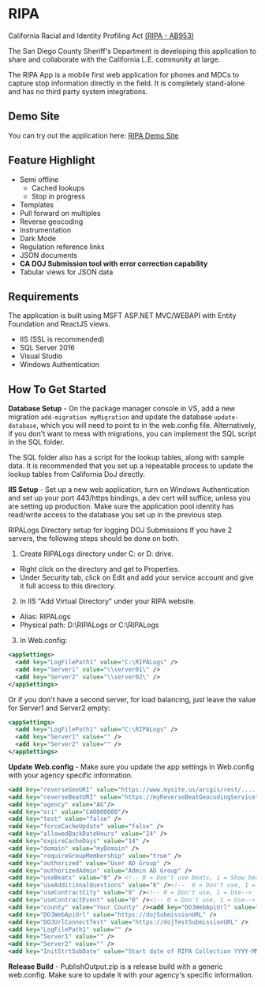 # RIPA
California Racial and Identity Profiling Act [(RIPA - AB953)](https://oag.ca.gov/ab953/regulations)

The San Diego County Sheriff's Department is developing this application to share and collaborate with the California L.E. community at large.

The RIPA App is a mobile first web application for phones and MDCs to capture stop information directly in the field. It is completely stand-alone and has no third party system integrations.

## Demo Site

You can try out the application here: [RIPA Demo Site](https://ripademo.azurewebsites.net)

## Feature Highlight

* Semi offline
  * Cached lookups
  * Stop in progress
* Templates
* Pull forward on multiples
* Reverse geocoding
* Instrumentation
* Dark Mode
* Regulation reference links
* JSON documents
* **CA DOJ Submission tool with error correction capability**
* Tabular views for JSON data

## Requirements

The application is built using MSFT ASP.NET MVC/WEBAPI with Entity Foundation and ReactJS views. 

* IIS (SSL is recommended)
* SQL Server 2016
* Visual Studio 
* Windows Authentication

## How To Get Started

**Database Setup** - On the package manager console in VS, add a new migration `add-migration myMigration` and update the database `update-database`, which you will need to point to in the web.config file. Alternatively, if you don't want to mess with migrations, you can implement the SQL script in the SQL folder.

The SQL folder also has a script for the lookup tables, along with sample data. It is recommended that you set up a repeatable process to update the lookup tables from California DoJ directly.

**IIS Setup** - Set up a new web application, turn on Windows Authentication and set up your port 443/https bindings, a dev cert will suffice, unless you are setting up production. Make sure the application pool identity has read/write access to the database you set up in the previous step.

RIPALogs Directory setup for logging DOJ Submissions
   If you have 2 servers, the following steps should be done on both.
1.	Create RIPALogs directory under C: or D: drive.
  *	Right click on the directory and get to Properties.
  *	Under Security tab, click on Edit and add your service account and give it full access to this directory.
2.	In IIS "Add Virtual Directory" under your RIPA website.
  *	Alias: RIPALogs
  *	Physical path: D:\RIPALogs or C:\RIPALogs
3. In Web.config:
  ``` xml
  <appSettings>
    <add key="LogFilePath1" value="C:\RIPALogs" />
    <add key="Server1" value="\\server01\" />
    <add key="Server2" value="\\server02\" />
  </appSettings>
  ```
  Or if you don't have a second server, for load balancing, just leave the value for Server1 and Server2 empty:
  ``` xml
  <appSettings>
    <add key="LogFilePath1" value="C:\RIPALogs" />
    <add key="Server1" value="" />
    <add key="Server2" value="" />
  </appSettings>
  ```

**Update Web.config** - Make sure you update the app settings in Web.config with your agency specific information.
``` xml
<add key="reverseGeoURI" value="https://www.mysite.us/arcgis/rest/....."/>
<add key="reverseBeatURI" value="https://myReverseBeatGeocodingService" />
<add key="agency" value="AG"/>
<add key="ori" value="CA0000000"/>
<add key="test" value="false" />
<add key="forceCacheUpdate" value="false" />
<add key="allowedBackDateHours" value="24" />
<add key="expireCacheDays" value="14" />
<add key="domain" value="myDomain" />
<add key="requireGroupMembership" value="true" />
<add key="authorized" value="User AD Group" />
<add key="authorizedAdmin" value="Admin AD Group" />
<add key="useBeats" value="0" /> <!-- 0 = Don't use beats, 1 = Show beats, 2 = Make beats mandatory -->
<add key="useAdditionalQuestions" value="0" /><!--  0 = Don't use, 1 = Use -->
<add key="useContractCity" value="0" /><!-- 0 = Don't use, 1 = Use-->
<add key="useContractEvent" value="0" /><!-- 0 = Don't use, 1 = Use-->
<add key="county" value="Your County" /><add key="DOJWebApiUrl" value="https://dojTestSubmissionURL" />
<add key="DOJWebApiUrl" value="https://dojSubmissionURL" />
<add key="DOJUrlConnectTest" value="https://dojTestSubmissionURL" />
<add key="LogFilePath1" value="" />
<add key="Server1" value="" />
<add key="Server2" value="" />
<add key="InitStrtSubDate" value="Start date of RIPA Collection YYYY-MM-DD" />
```
**Release Build** - PublishOutput.zip is a release build with a generic web.config. Make sure to update it with your agency's specific information.


